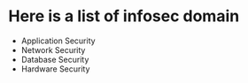 # Here is a list of infosec domain 
- Application Security
- Network Security
- Database Security
- Hardware Security
